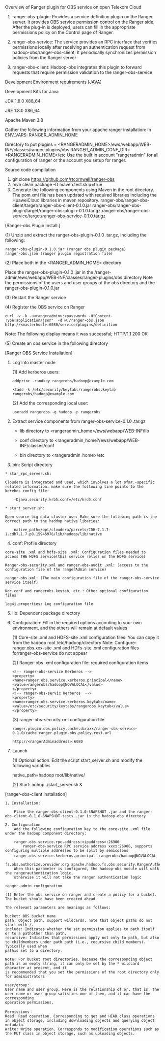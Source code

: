 Overview of Ranger plugin for OBS service on open Telekom Cloud
 

1.	ranger-obs-plugin: Provides a service definition plugin on the Ranger server. It provides OBS service permission control on the Ranger side; After the plug-in is deployed, users can fill in the appropriate permissions policy on the Control page of Ranger. 

2.	ranger-obs-service: The service provides an RPC interface that verifies permissions locally after receiving an authentication request from hadoop-obs/ranger-obs-client; It periodically synchronizes permission policies from the Ranger server 

3.	ranger-obs-client: Hadoop-obs integrates this plugin to forward requests that require permission validation to the ranger-obs-service

Development Environment requirements (JAVA)

Development Kits for Java

JDK 1.8.0 X86_64

JRE 1.8.0 X86_64

Apache Maven 3.8

Gather the following information from your apache ranger installation:
In ENV_VARS: RANGER_ADMIN_HOME

Directory to put plugins = <RANGERADMIN_HOME>/ews/webapp/WEB-INF/classes/ranger-plugins/obs
RANGER_ADMIN_CONF_DIR=<RANGERADMIN_HOME>/etc
Use the built in account "rangeradmin" for all configuration of ranger or the account you setup for ranger.


Source code compilation
1.	git clone https://github.com/rtcornwell/ranger-obs
2.	mvn clean package -D maven.test.skip=true
3.	Generate the following components using Maven in the root directory. The pom.xml file has been updated with required libraries including the HuaweiCloud libraries in maven repository.
ranger-obs/ranger-obs-client/target/ranger-obs-client-0.1.0.jar
ranger-obs/ranger-obs-plugin/target/ranger-obs-plugin-0.1.0.tar.gz
ranger-obs/ranger-obs-service/target/ranger-obs-service-0.1.0.tar.gz

[Ranger-obs Plugin Install:]

(1) Unzip and extract the ranger-obs-plugin-0.1.0 .tar.gz, including the following:

	ranger-obs-plugin-0.1.0.jar (ranger obs plugin package)
	ranger-obs.json (ranger plugin registration file)

(2) Place both in the <RANGER_ADMIN_HOME> directory

Place the ranger-obs-plugin-0.1.0 .jar in the <clouderahome>/ranger-admin/ews/webapp/WEB-INF/classes/ranger-plugins/obs directory
Note the permissions of the users and user groups of the obs directory and the ranger-obs-plugin-0.1.0.jar

(3) Restart the Ranger service

(4) Register the OBS service on Ranger

	curl -v -k -u<rangeradmin>:<password> -H"Content-Type:application/json"  -d @./ranger-obs.json http://<masterhost>:6080/service/plugins/definition
	

 Note: The following display means it was successful; HTTP/1.1 200 OK

(5) Create an obs service in the following directory


[Ranger OBS Service Installation]

1.	Log into master node

	
	(1) Add kerberos users:

		addprinc -randkey rangerobs/hadoop@example.com
	
		ktadd -k /etc/security/keytabs/rangerobs.keytab rangerobs/hadoop@example.com

	(2) Add the corresponding local user:

		useradd rangerobs -g hadoop -p rangerobs

2.	Extract service components from ranger-obs-service-0.1.0 .tar.gz
	
	- lib directory to <rangeradmin_home>/ews/webapp/WEB-INF/lib
	
	- conf directory to <rangeradmin_home?/ews/webapp/WEB-INF/classes/conf
	
	- bin directory to <rangeradmin_home>/etc
	

3.	 bin: Script directory

	* star_rpc_server.sh: 

	Cloudera is integrated and used, which involves a lot ofmr.-specific related information. make sure the following line points to the kerebos config file:
	
		-Djava.security.krb5.conf=/etc/krd5.conf

	* start_server.sh: 
	
	Open source big data cluster use: Make sure the following path is the correct path to the haddop native libaries: 
	
		native_path=/opt/cloudera/parcels/CDH-7.1.7-1.cdh7.1.7.p0.15945976/lib/hadoop/lib/native

4.	 conf: Profile directory

	core-site .xml and hdfs-site .xml: Configuration files needed to access THE HDFS service(this service relies on the HDFS service)

	Ranger-obs-security.xml and ranger-obs-audit .xml: (access to the configuration file of the rangerAdmin service)

	ranger-obs.xml: (The main configuration file of the ranger-obs-service service itself)

	Kdc.conf and rangerobs.keytab, etc.: Other optional configuration files

	log4j.properties: Log configuration file

5.	lib: Dependent package directory

6.	Configuration: Fill in the required options according to your own environment, and the others will remain at default values

	(1) Core-site .xml and HDFS-site .xml configuration files:
	You can copy it from the hadoop root /etc/hadoop/directory
	Note: Configure-ranger.obs.xxx-site .xml and HDFs-site .xml configuration files forranger-obs-service do not appear

	(2) Ranger-obs .xml configuration file: required configuration items


		<!-- ranger-obs-service Kerberos -->
		<property>
		<name>ranger.obs.service.kerberos.principal</name>
		<value>rangerobs/hadoop@NOVALOCAL</value>
		</property>
		<!-- ranger-obs-servic Kerberos  -->
		<property>
		<name>ranger.obs.service.kerberos.keytab</name>
		<value>/etc/security/keytabs/rangerobs.keytab</value>
		</property>

	(3) ranger-obs-security.xml configuration file: 

		ranger.plugin.obs.policy.cache.dirxxx/ranger-obs-service-0.1.0/cache ranger.plugin.obs.policy.rest.url

		http://<rangerAdminaddress>:6080

7. Launch
	
	(1) Optional action: Edit the script start_server.sh and modify the following variables

	native_path=hadoop root/lib/native/

	(2) Start: nohup ./start_server.sh &





[ranger-obs-client installation]

	1. Installation:

		Place the ranger-obs-client-0.1.0-SNAPSHOT .jar and the ranger-obs-client-0.1.0-SNAPSHOT-tests .jar in the hadoop-obs directory

	2. Configuration
		Add the following configuration key to the core-site .xml file under the hadoop component directory:

		ranger.obs.service.rpc.address:<ipaddress>:26900
			ranger-obs-service RPC service address xxxx:26900, supports configuring multiple addresses to be split by semicolons
		ranger.obs.service.kerberos.principal：rangerobs/hadoop@NOVALOCAL
		fs.obs.authorize.provider:org.apache.hadoop.fs.obs.security.RangerAuthorizeProvider:
		When this parameter is configured, the hadoop-obs module will walk the rangerauthentication logic, 
		otherwise it will not take the ranger authentication logic

	ranger-admin configuration

	(1)	Enter the obs service on ranger and create a policy for a bucket. The bucket should have been created ahead

	The relevant parameters are meanings as follows:

	bucket: OBS bucket name
	path: Object path, support wildcards, note that object paths do not start with /.
	include: Indicates whether the set permission applies to path itself or to a pathother than path.
	recursive: Indicates that permissions apply not only to path, but also to childmembers under path path (i.e., recursive child members). Typically used when
	pathis set to a directory.

	Note: For bucket root directories, because the corresponding object path is an empty string, it can only be set by the * wildcard character at present, and it
	is recommended that you set the permissions of the root directory only for administrators

	user/group: 
	User name and user group. Here is the relationship of or, that is, the user name or user group satisfies one of them, and it can have the corresponding 
	operation permissions.

	Permissions：
	Read: Read operation. Corresponding to get and HEAD class operations in object storage, including downloading objects and querying object metadata.
	Write: Write operation. Corresponds to modification operations such as the PUT class in object storage, such as uploading objects.


